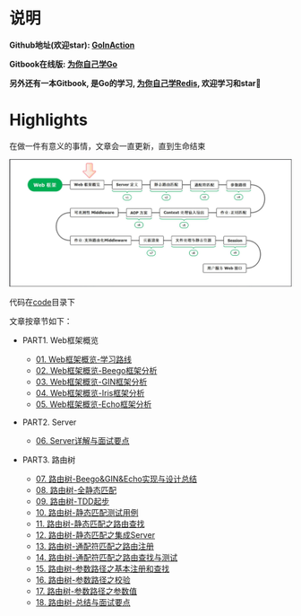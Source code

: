 # 说明

**Github地址(欢迎star): [GoInAction](https://github.com/step-by-step-wiki/GoInAction)**

**Gitbook在线版: [为你自己学Go](https://go.step-by-step.wiki)**

**另外还有一本Gitbook, 是Go的学习, [为你自己学Redis](https://redis.step-by-step.wiki), 欢迎学习和star🌟**

# Highlights

在做一件有意义的事情，文章会一直更新，直到生命结束

![Web框架概览](./img/1.Web框架概览-学习路线/Web框架概览.png)

代码在[code](code)目录下

文章按章节如下：

- PART1. Web框架概览
	- [01. Web框架概览-学习路线](./PART1.%20Web框架概览/01.%20Web框架概览-学习路线.md)
	- [02. Web框架概览-Beego框架分析](./PART1.%20Web框架概览/2.%20Web框架概览-Beego框架分析.md)
	- [03. Web框架概览-GIN框架分析](./PART1.%20Web框架概览/3.%20Web框架概览-GIN框架分析.md)
	- [04. Web框架概览-Iris框架分析](./PART1.%20Web框架概览/4.%20Web框架概览-Iris框架分析.md)
	- [05. Web框架概览-Echo框架分析](./PART1.%20Web框架概览/5.%20Web框架概览-Echo框架分析.md)

- PART2. Server
	- [06. Server详解与面试要点](./PART2.%20Server/6.%20Server详解与面试要点.md)
	
- PART3. 路由树
	- [07. 路由树-Beego&GIN&Echo实现与设计总结](./PART3.%20路由树/7.%20路由树-Beego&GIN&Echo实现与设计总结.md)
	- [08. 路由树-全静态匹配](./PART3.%20路由树/8.%20路由树-全静态匹配.md)
	- [09. 路由树-TDD起步](./PART3.%20路由树/9.%20路由树-TDD起步.md)
	- [10. 路由树-静态匹配测试用例](./PART3.%20路由树/10.%20路由树-静态匹配测试用例.md)
	- [11. 路由树-静态匹配之路由查找](./PART3.%20路由树/11.%20路由树-静态匹配之路由查找.md)
	- [12. 路由树-静态匹配之集成Server](./PART3.%20路由树/12.%20路由树-静态匹配之集成Server.md)
	- [13. 路由树-通配符匹配之路由注册](./PART3.%20路由树/13.%20路由树-通配符匹配之路由注册.md)
	- [14. 路由树-通配符匹配之路由查找与测试](./PART3.%20路由树/14.%20路由树-通配符匹配之路由查找与测试.md)
	- [15. 路由树-参数路径之基本注册和查找](./PART3.%20路由树/15.%20路由树-参数路径之基本注册和查找.md)
	- [16. 路由树-参数路径之校验](./PART3.%20路由树/16.%20路由树-参数路径之校验.md)
	- [17. 路由树-参数路径之参数值](./PART3.%20路由树/17.%20路由树-参数路径之参数值.md)
	- [18. 路由树-总结与面试要点](./PART3.%20路由树/18.%20路由树-总结与面试要点.md)